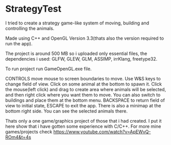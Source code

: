 # StrategyTest
I tried to create a strategy game-like system of moving, building and controlling the animals.

Made using C++ and OpenGL Version 3.3(thats also the version required to run the app).

The project is around 500 MB so i uploaded only essential files, the dependencies i used: GLFW, GLEW, GLM, ASSIMP, irrKlang, freetype32.

To run project run GameOpenGL.exe file.

CONTROLS
move mouse to screen boundaries to move. Use W&S keys to change field of view. Click on some animal at the bottom to spawn it. Click the mouse(left click) and drag to create area where
animals will be selected, and then right click where you want them to move. You can also switch to buildings and place them at the bottom menu.
BACKSPACE to return field of view to initial state, ESCAPE to exit the app.
There is also a minimap at the bottom right side. You can see the selected animals there.

Thats only a one game/graphics project of those that i had created. I put it here show that i have gotten some experience with C/C++.
For more mine games/projects check https://www.youtube.com/watch?v=ApEWvQ-ROm4&t=4s
